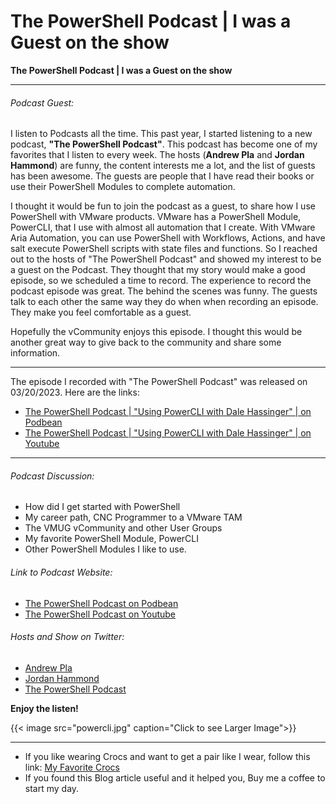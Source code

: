 # The PowerShell Podcast | I was a Guest on the show


**The PowerShell Podcast | I was a Guest on the show**

---

<!--more-->

###### Podcast Guest:

I listen to Podcasts all the time. This past year, I started listening to a new podcast, **"The PowerShell Podcast"**. This podcast has become one of my favorites that I listen to every week. The hosts (**Andrew Pla** and **Jordan Hammond**) are funny, the content interests me a lot, and the list of guests has been awesome. The guests are people that I have read their books or use their PowerShell Modules to complete automation.  

I thought it would be fun to join the podcast as a guest, to share how I use PowerShell with VMware products. VMware has a PowerShell Module, PowerCLI, that I use with almost all automation that I create. With VMware Aria Automation, you can use PowerShell with Workflows, Actions, and have salt execute PowerShell scripts with state files and functions. So I reached out to the hosts of "The PowerShell Podcast" and showed my interest to be a guest on the Podcast. They thought that my story would make a good episode, so we scheduled a time to record. The experience to record the podcast episode was great. The behind the scenes was funny. The guests talk to each other the same way they do when when recording an episode. They make you feel comfortable as a guest.

Hopefully the vCommunity enjoys this episode. I thought this would be another great way to give back to the community and share some information.

---

The episode I recorded with "The PowerShell Podcast" was released on 03/20/2023. Here are the links:
* [The PowerShell Podcast | "Using PowerCLI with Dale Hassinger" | on Podbean](https://powershellpodcast.podbean.com/e/using-powercli-with-dale-hassinger/)
* [The PowerShell Podcast | "Using PowerCLI with Dale Hassinger" | on Youtube](https://youtu.be/U8QwsnM4EkQ)

---


###### Podcast Discussion:
* How did I get started with PowerShell
* My career path, CNC Programmer to a VMware TAM
* The VMUG vCommunity and other User Groups
* My favorite PowerShell Module, PowerCLI
* Other PowerShell Modules I like to use.

###### Link to Podcast Website:

* [The PowerShell Podcast on Podbean](https://powershellpodcast.podbean.com/)
* [The PowerShell Podcast on Youtube](https://www.youtube.com/playlist?list=PL1mL90yFExsjUS8DRkzfLUcHds7vlxqgM)



###### Hosts and Show on Twitter:
* [Andrew Pla](https://twitter.com/AndrewPlaTech)
* [Jordan Hammond](https://twitter.com/DevOpsJordan)
* [The PowerShell Podcast](https://twitter.com/PowerShellpod)



**Enjoy the listen!**

{{< image src="powercli.jpg" caption="Click to see Larger Image">}}  

---

* If you like wearing Crocs and want to get a pair like I wear, follow this link:
<a target="_blank" href="https://www.amazon.com/dp/B001V7Z27W?psc=1&amp;ref=ppx_yo2ov_dt_b_product_details&_encoding=UTF8&tag=vcrocs-20&linkCode=ur2&linkId=fa4c787c9ab59a9b8a54b48c402b8517&camp=1789&creative=9325">My Favorite Crocs</a>  
* If you found this Blog article useful and it helped you, Buy me a coffee to start my day.  

<center>
<script type="text/javascript" src="https://cdnjs.buymeacoffee.com/1.0.0/button.prod.min.js" data-name="bmc-button" data-slug="dalehassinger" data-color="#FFDD00" data-emoji=""  data-font="Cookie" data-text="Buy me a coffee" data-outline-color="#000000" data-font-color="#000000" data-coffee-color="#ffffff" ></script>
</center>

